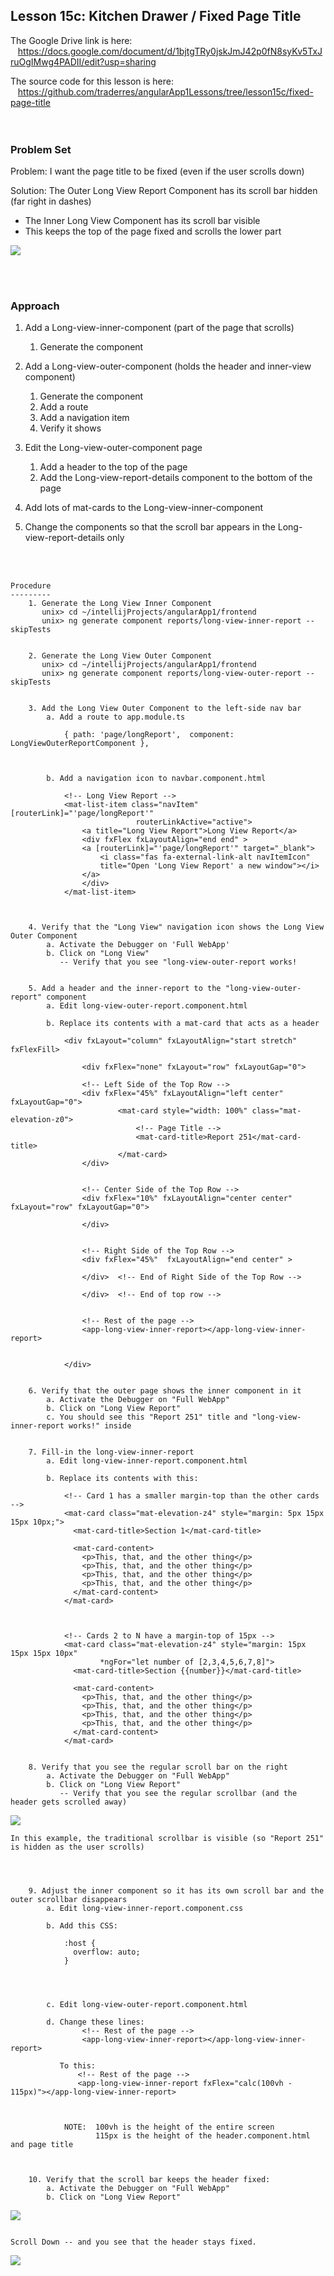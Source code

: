 Lesson 15c:  Kitchen Drawer / Fixed Page Title
-------------------------
The Google Drive link is here:<br>
&nbsp;&nbsp;&nbsp;https://docs.google.com/document/d/1bjtgTRy0jskJmJ42p0fN8syKv5TxJruOgIMwg4PADII/edit?usp=sharing
      

The source code for this lesson is here:<br>
&nbsp;&nbsp;&nbsp;https://github.com/traderres/angularApp1Lessons/tree/lesson15c/fixed-page-title
<br>
<br>
<br>

<h3> Problem Set </h3>

Problem: I want the page title to be fixed (even if the user scrolls down)<br>

Solution: The Outer Long View Report Component has its scroll bar hidden (far right in dashes)<br>  
- The Inner Long View Component has its scroll bar visible
- This keeps the top of the page fixed and scrolls the lower part

![](https://github.com/traderres/webClass/raw/angularAppLessons/learnAngular/lessons/lesson15c_image1.png)


<br>
<br>

<h3>Approach</h3>

1. Add a Long-view-inner-component (part of the page that scrolls)

   1. Generate the component  

1. Add a Long-view-outer-component (holds the header and inner-view component)

   1. Generate the component
   1. Add a route
   1. Add a navigation item
   1. Verify it shows  

1. Edit the Long-view-outer-component page

   1. Add a header to the top of the page
   1. Add the Long-view-report-details component to the bottom of the page  

1. Add lots of mat-cards to the Long-view-inner-component  

1. Change the components so that the scroll bar appears in the Long-view-report-details only


<br>
<br>

```
Procedure
---------
    1. Generate the Long View Inner Component
       unix> cd ~/intellijProjects/angularApp1/frontend
       unix> ng generate component reports/long-view-inner-report --skipTests


    2. Generate the Long View Outer Component
       unix> cd ~/intellijProjects/angularApp1/frontend
       unix> ng generate component reports/long-view-outer-report --skipTests


    3. Add the Long View Outer Component to the left-side nav bar
        a. Add a route to app.module.ts

            { path: 'page/longReport', 	component: LongViewOuterReportComponent },



        b. Add a navigation icon to navbar.component.html
            
            <!-- Long View Report -->
            <mat-list-item class="navItem" [routerLink]="'page/longReport'"
                            routerLinkActive="active">
                <a title="Long View Report">Long View Report</a>
                <div fxFlex fxLayoutAlign="end end" >
                <a [routerLink]="'page/longReport'" target="_blank">
                    <i class="fas fa-external-link-alt navItemIcon"
                    title="Open 'Long View Report' a new window"></i>
                </a>
                </div>
            </mat-list-item>



    4. Verify that the "Long View" navigation icon shows the Long View Outer Component
        a. Activate the Debugger on 'Full WebApp'
        b. Click on "Long View"
           -- Verify that you see "long-view-outer-report works!


    5. Add a header and the inner-report to the "long-view-outer-report" component
        a. Edit long-view-outer-report.component.html

        b. Replace its contents with a mat-card that acts as a header
            
            <div fxLayout="column" fxLayoutAlign="start stretch" fxFlexFill>
            
                <div fxFlex="none" fxLayout="row" fxLayoutGap="0">
            
                <!-- Left Side of the Top Row -->
                <div fxFlex="45%" fxLayoutAlign="left center" fxLayoutGap="0">
                        <mat-card style="width: 100%" class="mat-elevation-z0">
                            <!-- Page Title -->
                            <mat-card-title>Report 251</mat-card-title>
                        </mat-card>
                </div>
            
            
                <!-- Center Side of the Top Row -->
                <div fxFlex="10%" fxLayoutAlign="center center" fxLayout="row" fxLayoutGap="0">
            
                </div>
            
            
                <!-- Right Side of the Top Row -->
                <div fxFlex="45%"  fxLayoutAlign="end center" >
            
                </div> 	<!-- End of Right Side of the Top Row -->
            
                </div>  <!-- End of top row -->
            
            
                <!-- Rest of the page -->
                <app-long-view-inner-report></app-long-view-inner-report>
            
            
            </div>


    6. Verify that the outer page shows the inner component in it
        a. Activate the Debugger on "Full WebApp"
        b. Click on "Long View Report"
        c. You should see this "Report 251" title and "long-view-inner-report works!" inside


    7. Fill-in the long-view-inner-report
        a. Edit long-view-inner-report.component.html

        b. Replace its contents with this:
            
            <!-- Card 1 has a smaller margin-top than the other cards -->
            <mat-card class="mat-elevation-z4" style="margin: 5px 15px 15px 10px;">
              <mat-card-title>Section 1</mat-card-title>
            
              <mat-card-content>
                <p>This, that, and the other thing</p>
                <p>This, that, and the other thing</p>
                <p>This, that, and the other thing</p>
                <p>This, that, and the other thing</p>
              </mat-card-content>
            </mat-card>
            
            
            
            <!-- Cards 2 to N have a margin-top of 15px -->
            <mat-card class="mat-elevation-z4" style="margin: 15px 15px 15px 10px"
                    *ngFor="let number of [2,3,4,5,6,7,8]">
              <mat-card-title>Section {{number}}</mat-card-title>
            
              <mat-card-content>
                <p>This, that, and the other thing</p>
                <p>This, that, and the other thing</p>
                <p>This, that, and the other thing</p>
                <p>This, that, and the other thing</p>
              </mat-card-content>
            </mat-card>


    8. Verify that you see the regular scroll bar on the right
        a. Activate the Debugger on "Full WebApp"
        b. Click on "Long View Report"
           -- Verify that you see the regular scrollbar (and the header gets scrolled away)
```
![](https://lh6.googleusercontent.com/09j8h_ODMvMYKUN4IJfCWao1rkCwpClx5U8_mA_feFQ4-cLHzinIhCtu6caMd6qI34QiINGtuei4GjxYKgCVZAwyyMFfKVU2QcOrwzV-e7bySrtUzcls0pbAQ4Bx2_6VHPcaBLkn)
```
In this example, the traditional scrollbar is visible (so "Report 251" is hidden as the user scrolls)




    9. Adjust the inner component so it has its own scroll bar and the outer scrollbar disappears
        a. Edit long-view-inner-report.component.css

        b. Add this CSS:
            
            :host {
              overflow: auto;
            }




        c. Edit long-view-outer-report.component.html

        d. Change these lines:
                <!-- Rest of the page -->
                <app-long-view-inner-report></app-long-view-inner-report>

           To this:
               <!-- Rest of the page -->
               <app-long-view-inner-report fxFlex="calc(100vh - 115px)"></app-long-view-inner-report>

            
            
            NOTE:  100vh is the height of the entire screen
                   115px is the height of the header.component.html and page title



    10. Verify that the scroll bar keeps the header fixed:
        a. Activate the Debugger on "Full WebApp"
        b. Click on "Long View Report"
```
![](https://lh3.googleusercontent.com/rGJN58iM0YHEsERZz1IRy3gg5e2ZVPzbJ2cF_2uhVIFF861ij-M0lihL6PIYKELQNQhrq3bs8JWzZr3cu-sYIaS3l3NmpweiWBBv796pvWQShAemDDlhKByThLYJw4x7iVPQC5Py)
```

Scroll Down -- and you see that the header stays fixed.

```
![](https://lh3.googleusercontent.com/-561dZqcCC2AWyAqmXadkC_T6Cbpmilpnr-q6sXaMQ7lNZ-ydKVPDZVF7CUqudfQcasrPHP2HbP6LXe17GB3S4r1tf1JXXrvYJTWIR2lgdxQsg_D-gfJo2V4yfoqo7GEe-MPpUG8)
